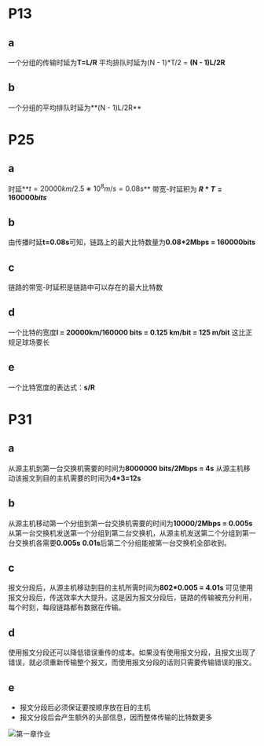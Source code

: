 # P13
## a
一个分组的传输时延为**T=L/R**
平均排队时延为(N - 1)\*T/2 = **(N - 1)L/2R**
## b
一个分组的平均排队时延为**(N - 1)L/2R**

# P25
## a
时延**$t​=20000km/2.5∗10^8m/s=0.08s$**
带宽-时延积为 **$R*T = 160000 bits$**
## b
由传播时延**t=0.08s**可知，链路上的最大比特数量为**0.08\*2Mbps = 160000bits**
## c
链路的带宽-时延积是链路中可以存在的最大比特数
## d
一个比特的宽度**l = 20000km/160000 bits = 0.125 km/bit = 125 m/bit**
这比正规足球场要长
## e
一个比特宽度的表达式：**s/R**

# P31
## a
从源主机到第一台交换机需要的时间为**8000000 bits/2Mbps = 4s**
从源主机移动该报文到目的主机需要的时间为**4\*3=12s**
## b
从源主机移动第一个分组到第一台交换机需要的时间为**10000/2Mbps = 0.005s**
从第一台交换机发送第一个分组到第二台交换机，从源主机发送第二个分组到第一台交换机各需要**0.005s**
**0.01s**后第二个分组能被第一台交换机全部收到。
## c
报文分段后，从源主机移动到目的主机所需时间为**802\*0.005 = 4.01s**
可见使用报文分段后，传送效率大大提升。这是因为报文分段后，链路的传输被充分利用，每个时刻，每段链路都有数据在传输。
## d
使用报文分段还可以降低错误重传的成本。如果没有使用报文分段，且报文出现了错误，就必须重新传输整个报文，而使用报文分段的话则只需要传输错误的报文。
## e
* 报文分段后必须保证要按顺序放在目的主机
* 报文分段后会产生额外的头部信息，因而整体传输的比特数更多


![第一章作业](第一章作业.jpg)





